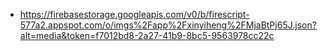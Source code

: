 - https://firebasestorage.googleapis.com/v0/b/firescript-577a2.appspot.com/o/imgs%2Fapp%2Fxinyiheng%2FMjaBtPj65J.json?alt=media&token=f7012bd8-2a27-41b9-8bc5-9563978cc22c

